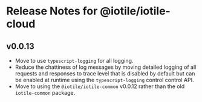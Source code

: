 # Release Notes for @iotile/iotile-cloud

## v0.0.13

- Move to use `typescript-logging` for all logging.
- Reduce the chattiness of log messages by moving detailed logging of all
  requests and responses to trace level that is disabled by default but
  can be enabled at runtime using the `typescript-logging` control control
  API.
- Move to using the `@iotile/iotile-common` v0.0.12 rather than the old
  `iotile-common` package.
